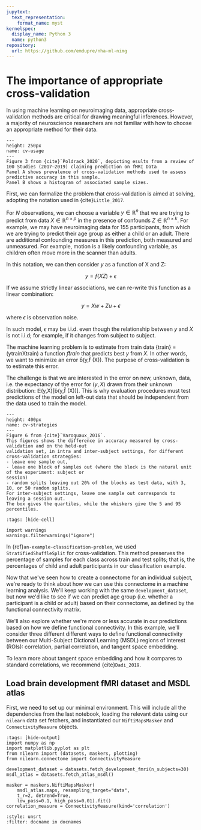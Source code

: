 ```yaml
---
jupytext:
  text_representation:
    format_name: myst
kernelspec:
  display_name: Python 3
  name: python3
repository:
  url: https://github.com/emdupre/nha-ml-nimg
---
```


# The importance of appropriate cross-validation


In using machine learning on neuroimaging data, appropriate cross-validation methods are critical for drawing meaningful inferences.
However, a majority of neuroscience researchers are not familiar with how to choose an appropriate method for their data.

```{figure} ../images/poldrack-2020-fig3.jpg
---
height: 250px
name: cv-usage
---
Figure 3 from {cite}`Poldrack_2020`, depicting esults from a review of 100 Studies (2017–2019) claiming prediction on fMRI Data
Panel A shows prevalence of cross-validation methods used to assess predictive accuracy in this sample.
Panel B shows a histogram of associated sample sizes.
```

First, we can formalize the problem that cross-validation is aimed at solving, adopting the notation used in {cite}`Little_2017`. 

For $N$ observations, we can choose a variable $y \in \mathbb{R}^n$ that we are trying to predict from data $X \in \mathbb{R}^{n \times p}$ in the presence of confounds $Z \in \mathbb{R}^{n \times k}$⁠.
For example, we may have neuroimaging data for 155 participants, from which we are trying to predict their age group as either a child or an adult.
There are additional confounding measures in this prediction, both measured and unmeasured.
For example, motion is a likely confounding variable, as children often move more in the scanner than adults.

In this notation, we can then consider $y$ as a function of X and Z:

$$
  y = f(XZ) + \epsilon
$$

If we assume strictly linear associations, we can re-write this function as a linear combination:

$$
  y = Xw + Zu + \epsilon
$$

where $\epsilon$ is observation noise.

In such model, $\epsilon$ may be i.i.d. even though the relationship between $y$ and $X$ is not i.i.d; for example, if it changes from subject to subject.

The machine learning problem is to estimate from train data {train} = (ytrainXtrain) a function $f̂{train}$ that predicts best $y$ from $X$.
In other words, we want to minimize an error (y,f̂ (X))⁠.
The purpose of cross-validation is to estimate this error. 

The challenge is that we are interested in the error on new, unknown, data, i.e. the expectancy of the error for $(y, X)$ drawn from their unknown distribution: 𝔼(y,X)[(y,f̂ (X))].
This is why evaluation procedures must test predictions of the model on left-out data that should be independent from the data used to train the model.

```{figure} ../images/varoquaux-2016-fig6.png
---
height: 400px
name: cv-strategies
---
Figure 6 from {cite}`Varoquaux_2016`.
This figures shows the difference in accuracy measured by cross-validation and on the held-out
validation set, in intra and inter-subject settings, for different cross-validation strategies:
- leave one sample out,
- leave one block of samples out (where the block is the natural unit of the experiment: subject or
session)
- random splits leaving out 20% of the blocks as test data, with 3, 10, or 50 random splits. 
For inter-subject settings, leave one sample out corresponds to leaving a session out.
The box gives the quartiles, while the whiskers give the 5 and 95 percentiles.
```

```{code-cell} python3
:tags: [hide-cell]

import warnings
warnings.filterwarnings("ignore")
```
In {ref}`an-example-classification-problem`, we used `StratifiedShuffleSplit` for cross-validation.
This method preserves the percentage of samples for each class across train and test splits; that is, the percentages of child and adult participants in our classification example.

Now that we've seen how to create a connectome for an individual subject,
we're ready to think about how we can use this connectome in a machine learning analysis.
We'll keep working with the same `development_dataset`,
but now we'd like to see if we can predict age group
(i.e. whether a participant is a child or adult) based on their connectome,
as defined by the functional connectivity matrix.

We'll also explore whether we're more or less accurate in our predictions based on how we define functional connectivity.
In this example, we'll consider three different different ways to define functional connectivity
between our Multi-Subject Dictional Learning (MSDL) regions of interest (ROIs):
correlation, partial correlation, and tangent space embedding.

To learn more about tangent space embedding and how it compares to standard correlations,
we recommend {cite}`Dadi_2019`.

## Load brain development fMRI dataset and MSDL atlas

First, we need to set up our minimal environment.
This will include all the dependencies from the last notebook,
loading the relevant data using our `nilearn` data set fetchers,
and instantiated our `NiftiMapsMasker` and `ConnectivityMeasure` objects.

```{code-cell} python3
:tags: [hide-output]
import numpy as np
import matplotlib.pyplot as plt
from nilearn import (datasets, maskers, plotting)
from nilearn.connectome import ConnectivityMeasure

development_dataset = datasets.fetch_development_fmri(n_subjects=30)
msdl_atlas = datasets.fetch_atlas_msdl()

masker = maskers.NiftiMapsMasker(
    msdl_atlas.maps, resampling_target="data",
    t_r=2, detrend=True,
    low_pass=0.1, high_pass=0.01).fit()
correlation_measure = ConnectivityMeasure(kind='correlation')
```

```{bibliography} references.bib
:style: unsrt
:filter: docname in docnames
```
